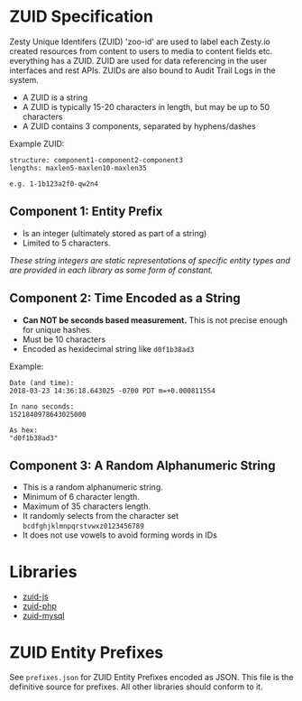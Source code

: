 # ZUID Specification

Zesty Unique Identifers (ZUID) 'zoo-id' are used to label each Zesty.io created resources from content to users to media to content fields etc. everything has a ZUID. ZUID are used for data referencing in the user interfaces and rest APIs. ZUIDs are also bound to Audit Trail Logs in the system.  

* A ZUID is a string
* A ZUID is typically 15-20 characters in length, but may be up to 50 characters
* A ZUID contains 3 components, separated by hyphens/dashes

Example ZUID:

```
structure: component1-component2-component3
lengths: maxlen5-maxlen10-maxlen35

e.g. 1-1b123a2f0-qw2n4
```

## Component 1: Entity Prefix

* Is an integer (ultimately stored as part of a string)
* Limited to 5 characters.

*These string integers are static representations of specific entity types and are provided in each library as some form of constant.*

## Component 2: Time Encoded as a String

* __Can NOT be seconds based measurement.__ This is not precise enough for unique hashes.
* Must be 10 characters
* Encoded as hexidecimal string like `d0f1b38ad3`

Example:

```
Date (and time):
2018-03-23 14:36:18.643025 -0700 PDT m=+0.000811554

In nano seconds:
1521840978643025000

As hex:
"d0f1b38ad3"
```

## Component 3: A Random Alphanumeric String

* This is a random alphanumeric string.
* Minimum of 6 character length.
* Maximum of 35 characters length.
* It randomly selects from the character set `bcdfghjklmnpqrstvwxz0123456789`
* It does not use vowels to avoid forming words in IDs


# Libraries

* [zuid-js](https://github.com/zesty-io/zuid-js)
* [zuid-php](https://github.com/zesty-io/zuid-php)
* [zuid-mysql](https://github.com/zesty-io/zuid-mysql)

# ZUID Entity Prefixes

See `prefixes.json` for ZUID Entity Prefixes encoded as JSON. This file is the definitive source for prefixes. All other libraries should conform to it.
